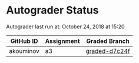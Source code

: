 # Autograder Status
Autograder last run at: October 24, 2018 at 15:20

| GitHub ID | Assignment | Graded Branch |
|-----------|------------|---------------|
| akouminov | a3 | [graded-d7c24f](https://github.com/Fall2018COMP401-001/a3-akouminov/tree/graded-d7c24f) | 
